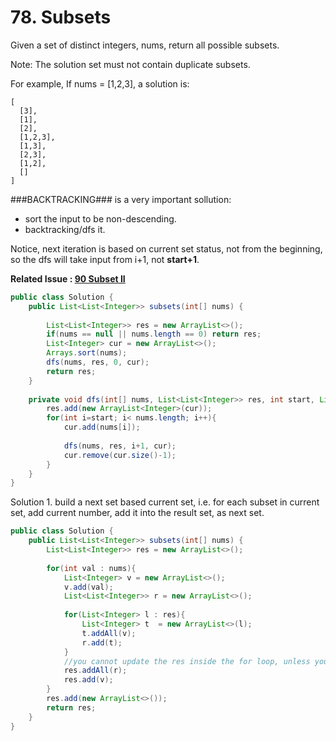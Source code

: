 # 78. Subsets
Given a set of distinct integers, nums, return all possible subsets.

Note: The solution set must not contain duplicate subsets.

For example,
If nums = [1,2,3], a solution is:

```
[
  [3],
  [1],
  [2],
  [1,2,3],
  [1,3],
  [2,3],
  [1,2],
  []
]
```

###BACKTRACKING### 
is a very important sollution:
* sort the input to be non-descending.
* backtracking/dfs it.

Notice, next iteration is based on current set status, not from the beginning, so the dfs will take input from i+1, not **start+1**. 

**Related Issue : [90 Subset II](90.md)**
```java
public class Solution {
    public List<List<Integer>> subsets(int[] nums) {
        
        List<List<Integer>> res = new ArrayList<>();
        if(nums == null || nums.length == 0) return res;
        List<Integer> cur = new ArrayList<>();
        Arrays.sort(nums);
        dfs(nums, res, 0, cur);
        return res;
    }
    
    private void dfs(int[] nums, List<List<Integer>> res, int start, List<Integer> cur){
        res.add(new ArrayList<Integer>(cur));
        for(int i=start; i< nums.length; i++){
            cur.add(nums[i]);
            
            dfs(nums, res, i+1, cur); 
            cur.remove(cur.size()-1);
        }
    }
}

```

Solution 1. build a next set based current set, i.e. for each subset in current set, add current number, add it into the result set, as next set.

```java
public class Solution {
    public List<List<Integer>> subsets(int[] nums) {
        List<List<Integer>> res = new ArrayList<>();
    
        for(int val : nums){
            List<Integer> v = new ArrayList<>();
            v.add(val);
            List<List<Integer>> r = new ArrayList<>();
            
            for(List<Integer> l : res){
                List<Integer> t  = new ArrayList<>(l);
                t.addAll(v);
                r.add(t);
            }
            //you cannot update the res inside the for loop, unless you will use an iterator there.
            res.addAll(r);
            res.add(v);
        }
        res.add(new ArrayList<>());
        return res;
    }
}
```